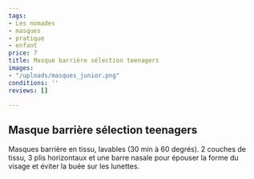 ```yaml
---
tags:
- Les nomades
- masques
- pratique
- enfant
price: 7
title: Masque barrière sélection teenagers
images:
- "/uploads/masques_junior.png"
conditions: ''
reviews: []

---
```

## Masque barrière sélection teenagers

Masques barrière en tissu, lavables (30 min à 60 degrés). 2 couches de tissu, 3 plis horizontaux et une barre nasale pour épouser la forme du visage et éviter la buée sur les lunettes.
